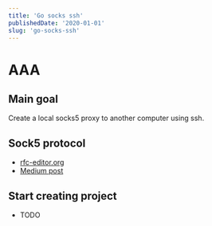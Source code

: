 ```yaml
---
title: 'Go socks ssh'
publishedDate: '2020-01-01'
slug: 'go-socks-ssh'
---
```


# AAA

## Main goal
Create a local socks5 proxy to another computer using ssh.

## Sock5 protocol
- [rfc-editor.org](https://www.rfc-editor.org/rfc/rfc1928)
- [Medium post](https://medium.com/@nimit95/socks-5-a-proxy-protocol-b741d3bec66c)

## Start creating project

- TODO

## 
